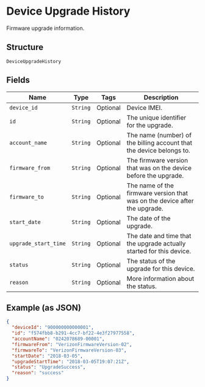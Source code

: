 
# Device Upgrade History

Firmware upgrade information.

## Structure

`DeviceUpgradeHistory`

## Fields

| Name | Type | Tags | Description |
|  --- | --- | --- | --- |
| `device_id` | `String` | Optional | Device IMEI. |
| `id` | `String` | Optional | The unique identifier for the upgrade. |
| `account_name` | `String` | Optional | The name (number) of the billing account that the device belongs to. |
| `firmware_from` | `String` | Optional | The firmware version that was on the device before the upgrade. |
| `firmware_to` | `String` | Optional | The name of the firmware version that was on the device after the upgrade. |
| `start_date` | `String` | Optional | The date of the upgrade. |
| `upgrade_start_time` | `String` | Optional | The date and time that the upgrade actually started for this device. |
| `status` | `String` | Optional | The status of the upgrade for this device. |
| `reason` | `String` | Optional | More information about the status. |

## Example (as JSON)

```json
{
  "deviceId": "900000000000001",
  "id": "f574fbb8-b291-4cc7-bf22-4e3f27977558",
  "accountName": "0242078689-00001",
  "firmwareFrom": "VerizonFirmwareVersion-02",
  "firmwareTo": "VerizonFirmwareVersion-03",
  "startDate": "2018-03-05",
  "upgradeStartTime": "2018-03-05T19:07:21Z",
  "status": "UpgradeSuccess",
  "reason": "success"
}
```

